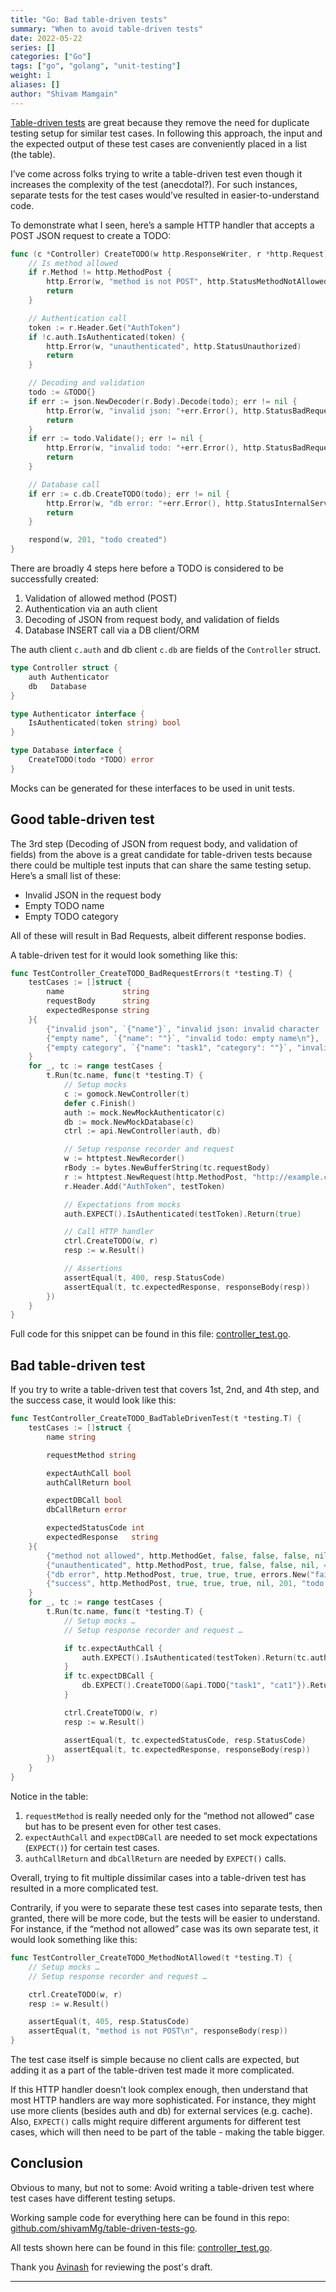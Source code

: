 ```yaml
---
title: "Go: Bad table-driven tests"
summary: "When to avoid table-driven tests"
date: 2022-05-22
series: []
categories: ["Go"]
tags: ["go", "golang", "unit-testing"]
weight: 1
aliases: []
author: "Shivam Mamgain"
---
```


[Table-driven tests](https://dave.cheney.net/2019/05/07/prefer-table-driven-tests) are great because they remove the need for duplicate testing setup for similar test cases. In following this approach, the input and the expected output of these test cases are conveniently placed in a list (the table).

I’ve come across folks trying to write a table-driven test even though it increases the complexity of the test (anecdotal?). For such instances, separate tests for the test cases would’ve resulted in easier-to-understand code.

To demonstrate what I seen, here’s a sample HTTP handler that accepts a POST JSON request to create a TODO:

```go
func (c *Controller) CreateTODO(w http.ResponseWriter, r *http.Request) {
	// Is method allowed
	if r.Method != http.MethodPost {
		http.Error(w, "method is not POST", http.StatusMethodNotAllowed)
		return
	}

	// Authentication call
	token := r.Header.Get("AuthToken")
	if !c.auth.IsAuthenticated(token) {
		http.Error(w, "unauthenticated", http.StatusUnauthorized)
		return
	}

	// Decoding and validation
	todo := &TODO{}
	if err := json.NewDecoder(r.Body).Decode(todo); err != nil {
		http.Error(w, "invalid json: "+err.Error(), http.StatusBadRequest)
		return
	}
	if err := todo.Validate(); err != nil {
		http.Error(w, "invalid todo: "+err.Error(), http.StatusBadRequest)
		return
	}

	// Database call
	if err := c.db.CreateTODO(todo); err != nil {
		http.Error(w, "db error: "+err.Error(), http.StatusInternalServerError)
		return
	}

	respond(w, 201, "todo created")
}
```

There are broadly 4 steps here before a TODO is considered to be successfully created:

1. Validation of allowed method (POST)
2. Authentication via an auth client
3. Decoding of JSON from request body, and validation of fields
4. Database INSERT call via a DB client/ORM

The auth client `c.auth` and db client `c.db` are fields of the `Controller` struct.

```go
type Controller struct {
	auth Authenticator
	db   Database
}

type Authenticator interface {
	IsAuthenticated(token string) bool
}

type Database interface {
	CreateTODO(todo *TODO) error
}
```

Mocks can be generated for these interfaces to be used in unit tests.


## Good table-driven test

The 3rd step (Decoding of JSON from request body, and validation of fields) from the above is a great candidate for table-driven tests because there could be multiple test inputs that can share the same testing setup. Here’s a small list of these:
* Invalid JSON in the request body
* Empty TODO name
* Empty TODO category

All of these will result in Bad Requests, albeit different response bodies.

A table-driven test for it would look something like this:

```go
func TestController_CreateTODO_BadRequestErrors(t *testing.T) {
	testCases := []struct {
		name             string
		requestBody      string
		expectedResponse string
	}{
		{"invalid json", `{"name"}`, "invalid json: invalid character '}' after object key\n"},
		{"empty name", `{"name": ""}`, "invalid todo: empty name\n"},
		{"empty category", `{"name": "task1", "category": ""}`, "invalid todo: empty category\n"},
	}
	for _, tc := range testCases {
		t.Run(tc.name, func(t *testing.T) {
			// Setup mocks
			c := gomock.NewController(t)
			defer c.Finish()
			auth := mock.NewMockAuthenticator(c)
			db := mock.NewMockDatabase(c)
			ctrl := api.NewController(auth, db)

			// Setup response recorder and request
			w := httptest.NewRecorder()
			rBody := bytes.NewBufferString(tc.requestBody)
			r := httptest.NewRequest(http.MethodPost, "http://example.com/todos", rBody)
			r.Header.Add("AuthToken", testToken)

			// Expectations from mocks
			auth.EXPECT().IsAuthenticated(testToken).Return(true)

			// Call HTTP handler
			ctrl.CreateTODO(w, r)
			resp := w.Result()

			// Assertions
			assertEqual(t, 400, resp.StatusCode)
			assertEqual(t, tc.expectedResponse, responseBody(resp))
		})
	}
}
```

Full code for this snippet can be found in this file: [controller_test.go](https://github.com/shivamMg/table-driven-tests-go/blob/master/api/controller_test.go).


## Bad table-driven test

If you try to write a table-driven test that covers 1st, 2nd, and 4th step, and the success case, it would look like this:

```go
func TestController_CreateTODO_BadTableDrivenTest(t *testing.T) {
	testCases := []struct {
		name string

		requestMethod string

		expectAuthCall bool
		authCallReturn bool

		expectDBCall bool
		dbCallReturn error

		expectedStatusCode int
		expectedResponse   string
	}{
		{"method not allowed", http.MethodGet, false, false, false, nil, 405, "method is not POST\n"},
		{"unauthenticated", http.MethodPost, true, false, false, nil, 401, "unauthenticated\n"},
		{"db error", http.MethodPost, true, true, true, errors.New("failed to commit txn"), 500, "db error: failed to commit txn\n"},
		{"success", http.MethodPost, true, true, true, nil, 201, "todo created"},
	}
	for _, tc := range testCases {
		t.Run(tc.name, func(t *testing.T) {
			// Setup mocks …
			// Setup response recorder and request …

			if tc.expectAuthCall {
				auth.EXPECT().IsAuthenticated(testToken).Return(tc.authCallReturn)
			}
			if tc.expectDBCall {
				db.EXPECT().CreateTODO(&api.TODO{"task1", "cat1"}).Return(tc.dbCallReturn)
			}

			ctrl.CreateTODO(w, r)
			resp := w.Result()

			assertEqual(t, tc.expectedStatusCode, resp.StatusCode)
			assertEqual(t, tc.expectedResponse, responseBody(resp))
		})
	}
}
```

Notice in the table:
1. `requestMethod` is really needed only for the “method not allowed” case but has to be present even for other test cases.
2. `expectAuthCall` and `expectDBCall` are needed to set mock expectations (`EXPECT()`) for certain test cases.
3. `authCallReturn` and `dbCallReturn` are needed by `EXPECT()` calls.

Overall, trying to fit multiple dissimilar cases into a table-driven test has resulted in a more complicated test.

Contrarily, if you were to separate these test cases into separate tests, then granted, there will be more code, but the tests will be easier to understand. For instance, if the “method not allowed” case was its own separate test, it would look something like this:

```go
func TestController_CreateTODO_MethodNotAllowed(t *testing.T) {
	// Setup mocks …
	// Setup response recorder and request …

	ctrl.CreateTODO(w, r)
	resp := w.Result()

	assertEqual(t, 405, resp.StatusCode)
	assertEqual(t, "method is not POST\n", responseBody(resp))
}
```

The test case itself is simple because no client calls are expected, but adding it as a part of the table-driven test made it more complicated.

If this HTTP handler doesn’t look complex enough, then understand that most HTTP handlers are way more sophisticated. For instance, they might use more clients (besides auth and db) for external services (e.g. cache). Also, `EXPECT()` calls might require different arguments for different test cases, which will then need to be part of the table - making the table bigger.


## Conclusion

Obvious to many, but not to some: Avoid writing a table-driven test where test cases have different testing setups.

Working sample code for everything here can be found in this repo: [github.com/shivamMg/table-driven-tests-go](https://github.com/shivamMg/table-driven-tests-go).

All tests shown here can be found in this file: [controller_test.go](https://github.com/shivamMg/table-driven-tests-go/blob/master/api/controller_test.go).

Thank you [Avinash](https://avi.im/) for reviewing the post's draft.

---
